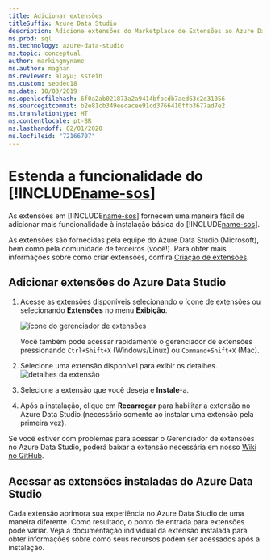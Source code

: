 ```yaml
---
title: Adicionar extensões
titleSuffix: Azure Data Studio
description: Adicione extensões do Marketplace de Extensões ao Azure Data Studio
ms.prod: sql
ms.technology: azure-data-studio
ms.topic: conceptual
author: markingmyname
ms.author: maghan
ms.reviewer: alayu; sstein
ms.custom: seodec18
ms.date: 10/03/2019
ms.openlocfilehash: 6f0a2ab021873a2a9414bfbcdb7aed63c2d31056
ms.sourcegitcommit: b2e81cb349eecacee91cd3766410ffb3677ad7e2
ms.translationtype: HT
ms.contentlocale: pt-BR
ms.lasthandoff: 02/01/2020
ms.locfileid: "72166707"
---
```

# <a name="extend-the-functionality-of-includename-sosincludesname-sos-shortmd"></a>Estenda a funcionalidade do [!INCLUDE[name-sos](../includes/name-sos-short.md)]

As extensões em [!INCLUDE[name-sos](../includes/name-sos-short.md)] fornecem uma maneira fácil de adicionar mais funcionalidade à instalação básica do [!INCLUDE[name-sos](../includes/name-sos-short.md)]. 

As extensões são fornecidas pela equipe do Azure Data Studio (Microsoft), bem como pela comunidade de terceiros (você!). Para obter mais informações sobre como criar extensões, confira [Criação de extensões](extension-authoring.md).


## <a name="add-azure-data-studio-extensions"></a>Adicionar extensões do Azure Data Studio

1. Acesse as extensões disponíveis selecionando o ícone de extensões ou selecionando **Extensões** no menu **Exibição**.

    ![ícone do gerenciador de extensões](media/extensions/extension-manager-icon.png)

    Você também pode acessar rapidamente o gerenciador de extensões pressionando `Ctrl+Shift+X` (Windows/Linux) ou `Command+Shift+X` (Mac).

2. Selecione uma extensão disponível para exibir os detalhes.
    ![detalhes da extensão](media/extensions/extension-details.png)

3. Selecione a extensão que você deseja e **Instale**-a.

4. Após a instalação, clique em **Recarregar** para habilitar a extensão no Azure Data Studio (necessário somente ao instalar uma extensão pela primeira vez).

Se você estiver com problemas para acessar o Gerenciador de extensões no Azure Data Studio, poderá baixar a extensão necessária em nosso [Wiki no GitHub](https://github.com/microsoft/azuredatastudio/wiki/List-of-Extensions).


## <a name="access-installed-azure-data-studio-extensions"></a>Acessar as extensões instaladas do Azure Data Studio

Cada extensão aprimora sua experiência no Azure Data Studio de uma maneira diferente. Como resultado, o ponto de entrada para extensões pode variar. Veja a documentação individual da extensão instalada para obter informações sobre como seus recursos podem ser acessados após a instalação.
